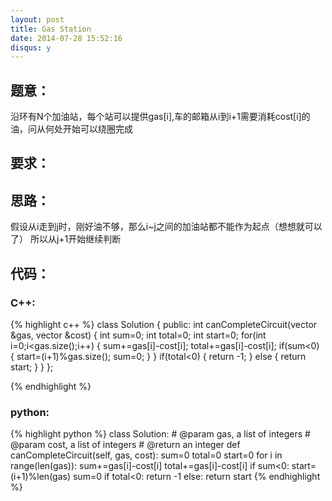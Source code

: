 ```yaml
---
layout: post
title: Gas Station
date: 2014-07-28 15:52:16
disqus: y
---
```


## 题意：
沿环有N个加油站，每个站可以提供gas[i],车的邮箱从i到i+1需要消耗cost[i]的油，问从何处开始可以绕圈完成

## 要求：


## 思路：
假设从i走到j时，刚好油不够，那么i~j之间的加油站都不能作为起点（想想就可以了）
所以从j+1开始继续判断

## 代码：

### C++:

{% highlight c++ %}
class Solution {
public:
    int canCompleteCircuit(vector<int> &gas, vector<int> &cost) {
        int sum=0;
        int total=0;
        int start=0;
        for(int i=0;i<gas.size();i++)
        {
            sum+=gas[i]-cost[i];
            total+=gas[i]-cost[i];
            if(sum<0)
            {
                start=(i+1)%gas.size();
                sum=0;
            }
        }
        if(total<0)
        {
            return -1;
        }
        else
        {
            return start;
        }
    }
};


 {% endhighlight %}
### python:

{% highlight python %}
class Solution:
    # @param gas, a list of integers
    # @param cost, a list of integers
    # @return an integer
    def canCompleteCircuit(self, gas, cost):
        sum=0
        total=0
        start=0
        for i in range(len(gas)):
            sum+=gas[i]-cost[i]
            total+=gas[i]-cost[i]
            if sum<0:
                start=(i+1)%len(gas)
                sum=0
        if total<0:
            return -1
        else:
            return start
 {% endhighlight %}
